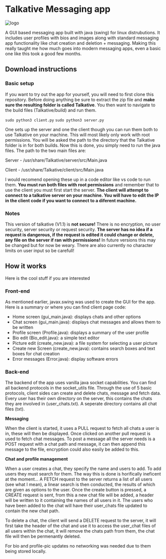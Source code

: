 # Talkative   Messaging app



![logo](https://github.com/HamishHamiltonSmith/Talkative-Messaging-app/blob/main/info-images/logo.png)

A GUI based messaging app built with java (swing) for linux distrubutions. It includes user profiles with bios and images along with standard
messaging app functionality like chat creation and deletion + messaging. Making this really taught me how much goes into
modern messaging apps, even a basic one like this took a good few months. 






## Download instructions ##


### Basic setup ###

If you want to try out the app for yourself, you will need to first clone this repository. Before doing anything be sure to extract the zip file and **make sure the resulting folder is called Talkative**. You then want to navigate to the build files (Talkative/build) and run them.

```sudo python3 client.py```
```sudo python3 server.py```


One sets up the server and one the client though you can run them both to use Talkative on your machine. This will most likely only work with root permissions.
You will be asked the path to the directory that the Talkative folder is in for both builds. Now this is done, you simply need to run the java files. The path to the two main files are:

Server - /usr/share/Talkative/server/src/Main.java

Client - /usr/share/Talkative/client/src/Main.java

I would recomend opening these up in a code editor like vs code to run them. **You must run both files with root permissions** and remember that to use the client you must first start the server. **The client will attempt to connect to a talkative server on your machine. You will have to edit the IP in the client code if you want to connect to a diferent machine.**
 

### Notes ###

This version of talkative (V1.1) is **not secure!** There is no encryption, no user security, server security or request security. **The server has no idea
if a request is dangerous, if the request is edited it could change or delete, any file on the server if ran with permissions!** In future versions this may
be changed but for now be weary. There are also currently no character limits on user input so be carefull!


## How it works ##

Here is the cool stuff if you are interested

### Front-end ###

As mentioned earlier, javax.swing was used to create the GUI for the app.
Here is a summary or where you can find client page code:


- Home screen (gui_main.java): displays chats and other options
- Chat screen (gui_main.java): displays chat messages and allows them to be written
- Profile screen (Profile.java): displays a summary of the user profile
- Bio edit (Bio_edit.java): a simple text editor
- Picture edit (create_new.java): a file system for selecting a user picture
- Create new Screen (create_new.java): contains search boxes and text boxes for chat creation
- Error messages (Error.java): display software errors



### Back-end ###

The backend of the app uses vanilla java socket capabilities. You can find all backend protocols in the socket_utils file. Through the use of 5 basic protocols, client sides can create and delete chats, message and fetch data. Every user has their own directory on the server, this contains the chats they are involved in (user_chats.txt). A seperate directory contains all chat files (txt).

**Messaging**

When the client is started, it uses a PULL request to fetch all chats a user is in, these will then be displayed. Once clicked on another pull request is 
used to fetch chat messages. To post a message all the server needs is a POST request with a chat path and message, it can then append this message to
the file, encryption could also easily be added to this.

**Chat and profile management**

When a user creates a chat, they specify the name and users to add. To add users they must search for them. The way this is done is horifically ineficent at
the moment... A FETCH request to the server returns a list of all users (see what I mean), a linear search is then conducted, the results of which are
given as options to the user. Once the create button is pressed, a CREATE request is sent, from this a new chat file will be added, a header will be written to it containing the names of all users in it. The users who have been added to the chat will have their user_chats file updated to contain the new chat path.

To delete a chat, the client will send a DELETE request to the server, it will first take the header of the chat and use it to access the user_chat files of all
users within the chat, it will remove the chats path from them, the chat file will then be permenantly deleted.

For bio and profile-pic updates no networking was needed due to them being stored locally.


